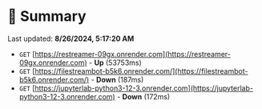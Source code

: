# 📖 Summary
Last updated: **8/26/2024, 5:17:20 AM**

- `GET` [https://restreamer-09gx.onrender.com](https://restreamer-09gx.onrender.com) - **Up** (53753ms)
- `GET` [https://filestreambot-b5k6.onrender.com/](https://filestreambot-b5k6.onrender.com/) - **Down** (187ms)
- `GET` [https://jupyterlab-python3-12-3.onrender.com](https://jupyterlab-python3-12-3.onrender.com) - **Down** (172ms)
